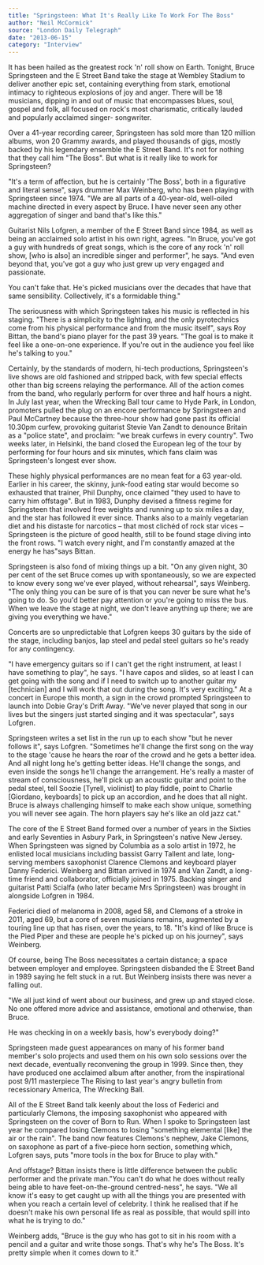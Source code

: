 ```yaml
---
title: "Springsteen: What It's Really Like To Work For The Boss"
author: "Neil McCormick"
source: "London Daily Telegraph"
date: "2013-06-15"
category: "Interview"
---
```


It has been hailed as the greatest rock 'n' roll show on Earth. Tonight, Bruce Springsteen and the E Street Band take the stage at Wembley Stadium to deliver another epic set, containing everything from stark, emotional intimacy to righteous explosions of joy and anger. There will be 18 musicians, dipping in and out of music that encompasses blues, soul, gospel and folk, all focused on rock's most charismatic, critically lauded and popularly acclaimed singer- songwriter.

Over a 41-year recording career, Springsteen has sold more than 120 million albums, won 20 Grammy awards, and played thousands of gigs, mostly backed by his legendary ensemble the E Street Band. It's not for nothing that they call him "The Boss". But what is it really like to work for Springsteen?

"It's a term of affection, but he is certainly 'The Boss', both in a figurative and literal sense", says drummer Max Weinberg, who has been playing with Springsteen since 1974. "We are all parts of a 40-year-old, well-oiled machine directed in every aspect by Bruce. I have never seen any other aggregation of singer and band that's like this."

Guitarist Nils Lofgren, a member of the E Street Band since 1984, as well as being an acclaimed solo artist in his own right, agrees. "In Bruce, you've got a guy with hundreds of great songs, which is the core of any rock 'n' roll show, [who is also] an incredible singer and performer", he says. "And even beyond that, you've got a guy who just grew up very engaged and passionate.

You can't fake that. He's picked musicians over the decades that have that same sensibility. Collectively, it's a formidable thing."

The seriousness with which Springsteen takes his music is reflected in his staging. "There is a simplicity to the lighting, and the only pyrotechnics come from his physical performance and from the music itself", says Roy Bittan, the band's piano player for the past 39 years. "The goal is to make it feel like a one-on-one experience. If you're out in the audience you feel like he's talking to you."

Certainly, by the standards of modern, hi-tech productions, Springsteen's live shows are old fashioned and stripped back, with few special effects other than big screens relaying the performance. All of the action comes from the band, who regularly perform for over three and half hours a night. In July last year, when the Wrecking Ball tour came to Hyde Park, in London, promoters pulled the plug on an encore performance by Springsteen and Paul McCartney because the three-hour show had gone past its official 10.30pm curfew, provoking guitarist Stevie Van Zandt to denounce Britain as a "police state", and proclaim: "we break curfews in every country". Two weeks later, in Helsinki, the band closed the European leg of the tour by performing for four hours and six minutes, which fans claim was Springsteen's longest ever show.

These highly physical performances are no mean feat for a 63 year-old. Earlier in his career, the skinny, junk-food eating star would become so exhausted that trainer, Phil Dunphy, once claimed "they used to have to carry him offstage". But in 1983, Dunphy devised a fitness regime for Springsteen that involved free weights and running up to six miles a day, and the star has followed it ever since. Thanks also to a mainly vegetarian diet and his distaste for narcotics – that most clichéd of rock star vices – Springsteen is the picture of good health, still to be found stage diving into the front rows. "I watch every night, and I'm constantly amazed at the energy he has"says Bittan.

Springsteen is also fond of mixing things up a bit. "On any given night, 30 per cent of the set Bruce comes up with spontaneously, so we are expected to know every song we've ever played, without rehearsal", says Weinberg. "The only thing you can be sure of is that you can never be sure what he's going to do. So you'd better pay attention or you're going to miss the bus. When we leave the stage at night, we don't leave anything up there; we are giving you everything we have."

Concerts are so unpredictable that Lofgren keeps 30 guitars by the side of the stage, including banjos, lap steel and pedal steel guitars so he's ready for any contingency.

"I have emergency guitars so if I can't get the right instrument, at least I have something to play", he says. "I have capos and slides, so at least I can get going with the song and if I need to switch up to another guitar my [technician] and I will work that out during the song. It's very exciting." At a concert in Europe this month, a sign in the crowd prompted Springsteen to launch into Dobie Gray's Drift Away. "We've never played that song in our lives but the singers just started singing and it was spectacular", says Lofgren.

Springsteen writes a set list in the run up to each show "but he never follows it", says Lofgren. "Sometimes he'll change the first song on the way to the stage 'cause he hears the roar of the crowd and he gets a better idea. And all night long he's getting better ideas. He'll change the songs, and even inside the songs he'll change the arrangement. He's really a master of stream of consciousness, he'll pick up an acoustic guitar and point to the pedal steel, tell Soozie [Tyrell, violinist] to play fiddle, point to Charlie [Giordano, keyboards] to pick up an accordion, and he does that all night. Bruce is always challenging himself to make each show unique, something you will never see again. The horn players say he's like an old jazz cat."

The core of the E Street Band formed over a number of years in the Sixties and early Seventies in Asbury Park, in Springsteen's native New Jersey. When Springsteen was signed by Columbia as a solo artist in 1972, he enlisted local musicians including bassist Garry Tallent and late, long-serving members saxophonist Clarence Clemons and keyboard player Danny Federici. Weinberg and Bittan arrived in 1974 and Van Zandt, a long-time friend and collaborator, officially joined in 1975. Backing singer and guitarist Patti Scialfa (who later became Mrs Springsteen) was brought in alongside Lofgren in 1984.

Federici died of melanoma in 2008, aged 58, and Clemons of a stroke in 2011, aged 69, but a core of seven musicians remains, augmented by a touring line up that has risen, over the years, to 18. "It's kind of like Bruce is the Pied Piper and these are people he's picked up on his journey", says Weinberg.

Of course, being The Boss necessitates a certain distance; a space between employer and employee. Springsteen disbanded the E Street Band in 1989 saying he felt stuck in a rut. But Weinberg insists there was never a falling out.

"We all just kind of went about our business, and grew up and stayed close. No one offered more advice and assistance, emotional and otherwise, than Bruce.

He was checking in on a weekly basis, how's everybody doing?"

Springsteen made guest appearances on many of his former band member's solo projects and used them on his own solo sessions over the next decade, eventually reconvening the group in 1999. Since then, they have produced one acclaimed album after another, from the inspirational post 9/11 masterpiece The Rising to last year's angry bulletin from recessionary America, The Wrecking Ball.

All of the E Street Band talk keenly about the loss of Federici and particularly Clemons, the imposing saxophonist who appeared with Springsteen on the cover of Born to Run. When I spoke to Springsteen last year he compared losing Clemons to losing "something elemental [like] the air or the rain". The band now features Clemons's nephew, Jake Clemons, on saxophone as part of a five-piece horn section, something which, Lofgren says, puts "more tools in the box for Bruce to play with."

And offstage? Bittan insists there is little difference between the public performer and the private man."You can't do what he does without really being able to have feet-on-the-ground centred-ness", he says. "We all know it's easy to get caught up with all the things you are presented with when you reach a certain level of celebrity. I think he realised that if he doesn't make his own personal life as real as possible, that would spill into what he is trying to do."

Weinberg adds, "Bruce is the guy who has got to sit in his room with a pencil and a guitar and write those songs. That's why he's The Boss. It's pretty simple when it comes down to it."
